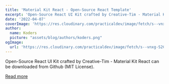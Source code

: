 ```yaml
---
title: 'Material Kit React - Open-Source React Template'
excerpt: 'Open-Source React UI Kit crafted by Creative-Tim - Material Kit React can be downloaded from Github (MIT License).'
date: '2022-04-07'
coverImage: 'https://res.cloudinary.com/practicaldev/image/fetch/s--vnxg-S2C--/c_imagga_scale,f_auto,fl_progressive,h_420,q_auto,w_1000/https://dev-to-uploads.s3.amazonaws.com/uploads/articles/9s7g9ndkx2c89scf27sl.jpg'
author:
  name: Koders
  picture: "assets/blog/authors/koders.png"
ogImage:
  url: 'https://res.cloudinary.com/practicaldev/image/fetch/s--vnxg-S2C--/c_imagga_scale,f_auto,fl_progressive,h_420,q_auto,w_1000/https://dev-to-uploads.s3.amazonaws.com/uploads/articles/9s7g9ndkx2c89scf27sl.jpg'
---
```


Open-Source React UI Kit crafted by Creative-Tim - Material Kit React can be downloaded from Github (MIT License).

[Read more](https://dev.to/sm0ke/material-kit-react-open-source-react-template-bj7)
